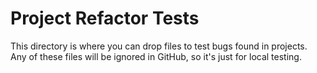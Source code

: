 # Project Refactor Tests
This directory is where you can drop files to test bugs found in projects. Any of these files will be ignored in GitHub, so it's just for local testing.
